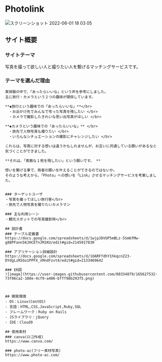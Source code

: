 # Photolink
![スクリーンショット 2022-06-01 18 03 05](https://user-images.githubusercontent.com/80334879/171368451-a666c433-9772-48b5-85d9-414cd906ebc6.png)
## サイト概要
### サイトテーマ
写真を撮って欲しい人と撮りたい人を繋げるマッチングサービスです。

### テーマを選んだ理由
~~~このサービスを使うことで、より快適で楽しい趣味の時間を過ごしてほしい、新たな趣味の輪を広げてほしいという想いがあるからです。~~~
実体験の中で、「あったらいいな」という声を参考にしました。
主に旅行・カメラという２つの趣味が関係しています。 

**◆旅行という趣味での「あったらいいな」**</br>
　・お出かけ先でみんなで写った写真を残したい </br>
　・カメラで撮影したきれいな思い出写真がほしい </br>
 
**◆カメラという趣味での「あったらいいな」** </br>
　・旅先で人物写真も撮りたい </br>
　・いろんなシチュエーションの撮影にチャレンジしたい </br>
 
これらは、写真に対する想いは違うかもしれませんが、お互いに共通している願いがあるなと気づくことができました。 
 
**それは、「素敵な１枚を残したい」という願いです。 **
 
想いを繋げる事で、両者の願いを叶えることができるのではないか。 
そのような考えから、「Photo」への想いを「Link」させるマッチングサービスを考案しました。 


### ターゲットユーザ
・写真を撮ってほしい旅行客</br>
・旅先で人物写真を撮りたいカメラマン

### 主な利用シーン
・観光スポットでの写真撮影時</br>

## 設計書
### テーブル定義書
https://docs.google.com/spreadsheets/d/1wjpJDVUP5mBLz-5Sm6fMw-g88PFann56JHCETnJM1KU/edit#gid=2145917830

### アプリケーション詳細設計
https://docs.google.com/spreadsheets/d/1OARFfdhY1hkqcnZ23-DYdgLzRSGo1PPFX_vMndFzvt4/edit#gid=2133469642

### ER図
![image](https://user-images.githubusercontent.com/80334879/165627532-73f06ca2-108e-4cf9-a406-bfff98b293f5.png)



## 開発環境
- OS：Linux(CentOS)
- 言語：HTML,CSS,JavaScript,Ruby,SQL
- フレームワーク：Ruby on Rails
- JSライブラリ：jQuery
- IDE：Cloud9

## 使用素材
### canva(ロゴ作成)
https://www.canva.com/

### photo-ac(フリー素材写真)
https://www.photo-ac.com/
